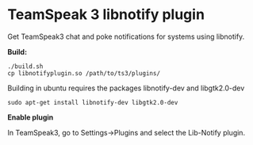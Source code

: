TeamSpeak 3 libnotify plugin
============================

Get TeamSpeak3 chat and poke notifications for systems using libnotify.

**Build:**

	./build.sh
	cp libnotifyplugin.so /path/to/ts3/plugins/

Building in ubuntu requires the packages libnotify-dev and libgtk2.0-dev
	
	sudo apt-get install libnotify-dev libgtk2.0-dev

**Enable plugin**

In TeamSpeak3, go to Settings->Plugins and select the Lib-Notify plugin.
